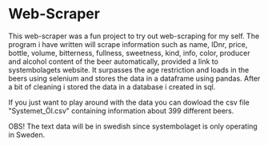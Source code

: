 # Web-Scraper

This web-scraper was a fun project to try out web-scraping for my self.
The program i have written will scrape information such as name, IDnr, price, bottle, volume, bitterness, fullness, sweetness, kind, info, color, 
producer and alcohol content of the beer automatically, provided a link to systembolagets website. It surpasses the age restriction and loads in the beers using 
selenium and stores the data in a dataframe using pandas.
After a bit of cleaning i stored the data in a database i created in sql.

If you just want to play around with the data you can dowload the csv file "Systemet_Öl.csv" containing information about 399 different beers.

OBS!
The text data will be in swedish since systembolaget is only operating in Sweden.
